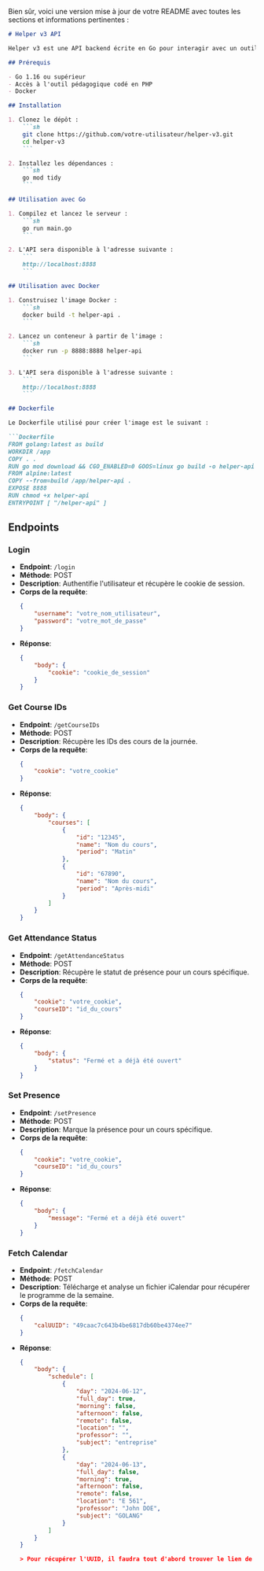 Bien sûr, voici une version mise à jour de votre README avec toutes les sections et informations pertinentes :

```markdown
# Helper v3 API

Helper v3 est une API backend écrite en Go pour interagir avec un outil pédagogique existant codé en PHP. L'API permet de gérer l'authentification des utilisateurs, de récupérer les IDs des cours, de vérifier le statut de présence et de marquer la présence pour les cours de la journée.

## Prérequis

- Go 1.16 ou supérieur
- Accès à l'outil pédagogique codé en PHP
- Docker

## Installation

1. Clonez le dépôt :
    ```sh
    git clone https://github.com/votre-utilisateur/helper-v3.git
    cd helper-v3
    ```

2. Installez les dépendances :
    ```sh
    go mod tidy
    ```

## Utilisation avec Go

1. Compilez et lancez le serveur :
    ```sh
    go run main.go
    ```

2. L'API sera disponible à l'adresse suivante :
    ```
    http://localhost:8888
    ```

## Utilisation avec Docker

1. Construisez l'image Docker :
    ```sh
    docker build -t helper-api .
    ```

2. Lancez un conteneur à partir de l'image :
    ```sh
    docker run -p 8888:8888 helper-api
    ```

3. L'API sera disponible à l'adresse suivante :
    ```
    http://localhost:8888
    ```

## Dockerfile

Le Dockerfile utilisé pour créer l'image est le suivant :

```Dockerfile
FROM golang:latest as build
WORKDIR /app
COPY . .
RUN go mod download && CGO_ENABLED=0 GOOS=linux go build -o helper-api .
FROM alpine:latest
COPY --from=build /app/helper-api .
EXPOSE 8888
RUN chmod +x helper-api
ENTRYPOINT [ "/helper-api" ]
```

## Endpoints

### Login

- **Endpoint**: `/login`
- **Méthode**: POST
- **Description**: Authentifie l'utilisateur et récupère le cookie de session.
- **Corps de la requête**:
    ```json
    {
        "username": "votre_nom_utilisateur",
        "password": "votre_mot_de_passe"
    }
    ```
- **Réponse**:
    ```json
    {
        "body": {
            "cookie": "cookie_de_session"
        }
    }
    ```

### Get Course IDs

- **Endpoint**: `/getCourseIDs`
- **Méthode**: POST
- **Description**: Récupère les IDs des cours de la journée.
- **Corps de la requête**:
    ```json
    {
        "cookie": "votre_cookie"
    }
    ```
- **Réponse**:
    ```json
    {
        "body": {
            "courses": [
                {
                    "id": "12345",
                    "name": "Nom du cours",
                    "period": "Matin"
                },
                {
                    "id": "67890",
                    "name": "Nom du cours",
                    "period": "Après-midi"
                }
            ]
        }
    }
    ```

### Get Attendance Status

- **Endpoint**: `/getAttendanceStatus`
- **Méthode**: POST
- **Description**: Récupère le statut de présence pour un cours spécifique.
- **Corps de la requête**:
    ```json
    {
        "cookie": "votre_cookie",
        "courseID": "id_du_cours"
    }
    ```
- **Réponse**:
    ```json
    {
        "body": {
            "status": "Fermé et a déjà été ouvert"
        }
    }
    ```

### Set Presence

- **Endpoint**: `/setPresence`
- **Méthode**: POST
- **Description**: Marque la présence pour un cours spécifique.
- **Corps de la requête**:
    ```json
    {
        "cookie": "votre_cookie",
        "courseID": "id_du_cours"
    }
    ```
- **Réponse**:
    ```json
    {
        "body": {
            "message": "Fermé et a déjà été ouvert"
        }
    }
    ```

### Fetch Calendar

- **Endpoint**: `/fetchCalendar`
- **Méthode**: POST
- **Description**: Télécharge et analyse un fichier iCalendar pour récupérer le programme de la semaine.
- **Corps de la requête**:
    ```json
    {
        "calUUID": "49caac7c643b4be6817db60be4374ee7"
    }
    ```
- **Réponse**:
    ```json
    {
        "body": {
            "schedule": [
                {
                    "day": "2024-06-12",
                    "full_day": true,
                    "morning": false,
                    "afternoon": false,
                    "remote": false,
                    "location": "",
                    "professor": "",
                    "subject": "entreprise"
                },
                {
                    "day": "2024-06-13",
                    "full_day": false,
                    "morning": true,
                    "afternoon": false,
                    "remote": false,
                    "location": "E 561",
                    "professor": "John DOE",
                    "subject": "GOLANG"
                }
            ]
        }
    }

    > Pour récupérer l'UUID, il faudra tout d'abord trouver le lien de téléchargement du calendrier sur Pepal. Il suffit de se diriger vers l'emploi du temps, puis il sera tout simplement en haut à droite.
    ```
